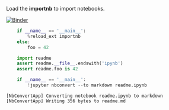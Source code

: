 
Load the __importnb__ to import notebooks.

[![Binder](https://mybinder.org/badge.svg)](https://mybinder.org/v2/gh/deathbeds/sweet/master?filepath=readme.ipynb)


```python
    if __name__ == '__main__':
        %reload_ext importnb
    else: 
        foo = 42
```


```python
    import readme
    assert readme.__file__.endswith('ipynb')
    assert readme.foo is 42
```


```python
    if __name__ == '__main__':
        !jupyter nbconvert --to markdown readme.ipynb
```

    [NbConvertApp] Converting notebook readme.ipynb to markdown
    [NbConvertApp] Writing 356 bytes to readme.md

